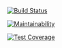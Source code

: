 [![Build Status](https://travis-ci.org/juliastetskaya/project-lvl2-s193.svg?branch=master)](https://travis-ci.org/juliastetskaya/project-lvl2-s193)

[![Maintainability](https://api.codeclimate.com/v1/badges/a99a88d28ad37a79dbf6/maintainability)](https://codeclimate.com/github/codeclimate/codeclimate/maintainability)

[![Test Coverage](https://api.codeclimate.com/v1/badges/a99a88d28ad37a79dbf6/test_coverage)](https://codeclimate.com/github/codeclimate/codeclimate/test_coverage)
